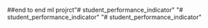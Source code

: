##end to end ml projrct"# student_performance_indicator" 
"# student_performance_indicator" 
"# student_performance_indicator" 
